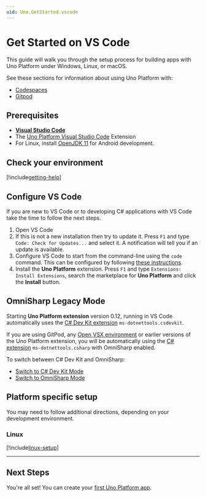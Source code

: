```yaml
---
uid: Uno.GetStarted.vscode
---
```


# Get Started on VS Code

This guide will walk you through the setup process for building apps with Uno Platform under Windows, Linux, or macOS.

See these sections for information about using Uno Platform with:

- [Codespaces](features/working-with-codespaces.md)
- [Gitpod](features/working-with-gitpod.md)

## Prerequisites

- [**Visual Studio Code**](https://code.visualstudio.com/)
- The [Uno Platform Visual Studio Code](https://marketplace.visualstudio.com/items?itemName=unoplatform.vscode) Extension
- For Linux, install [OpenJDK 11](https://learn.microsoft.com/java/openjdk/install#install-on-ubuntu) for Android development.

## Check your environment

[!include[getting-help](includes/use-uno-check-inline-noheader.md)]

## Configure VS Code

If you are new to VS Code or to developing C# applications with VS Code take the time to follow the next steps.

1. Open VS Code
1. If this is not a new installation then try to update it. Press `F1` and type `Code: Check for Updates...` and select it. A notification will tell you if an update is available.
1. Configure VS Code to start from the command-line using the `code` command. This can be configured by following [these instructions](https://code.visualstudio.com/docs/editor/command-line#_launching-from-command-line).
1. Install the **Uno Platform** extension. Press `F1` and type `Extensions: Install Extensions`, search the marketplace for **Uno Platform** and click the **Install** button.

## OmniSharp Legacy Mode

Starting **Uno Platform extension** version 0.12, running in VS Code automatically uses the [C# Dev Kit extension](https://marketplace.visualstudio.com/items?itemName=ms-dotnettools.csdevkit) `ms-dotnettools.csdevkit`.

If you are using GitPod, any [Open VSX environment](https://open-vsx.org) or earlier versions of the Uno Platform extension, you will be automatically using the [C# extension](https://marketplace.visualstudio.com/items?itemName=ms-dotnettools.csharp) `ms-dotnettools.csharp` with OmniSharp enabled.

To switch between C# Dev Kit and OmniSharp:

- [Switch to C# Dev Kit Mode](xref:Uno.GetStarted.vscode.DevKit)
- [Switch to OmniSharp Mode](xref:Uno.GetStarted.vscode.OmniSharp)

## Platform specific setup

You may need to follow additional directions, depending on your development environment.

### Linux

[!include[linux-setup](includes/additional-linux-setup-inline.md)]

---

## Next Steps

You're all set! You can create your [first Uno Platform app](xref:Uno.GettingStarted.CreateAnApp.VSCode).
